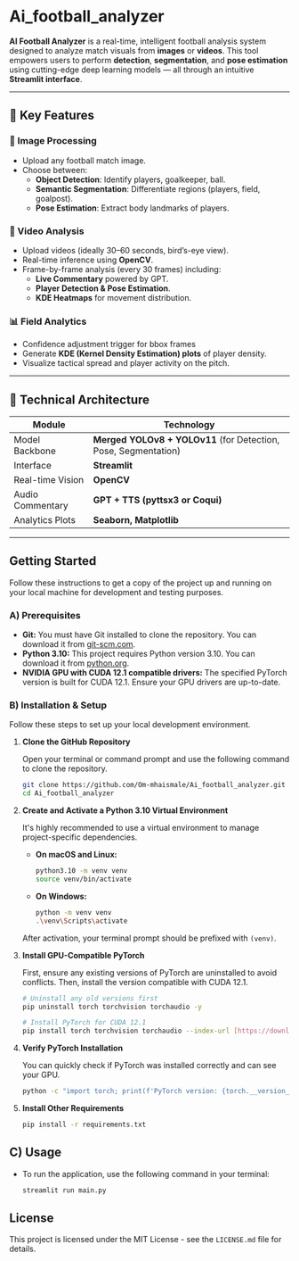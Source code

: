 # Ai_football_analyzer


**AI Football Analyzer** is a real-time, intelligent football analysis system designed to analyze match visuals from **images** or **videos**. This tool empowers users to perform **detection**, **segmentation**, and **pose estimation** using cutting-edge deep learning models — all through an intuitive **Streamlit interface**.

---

## 🌟 Key Features

### 📸 Image Processing
- Upload any football match image.
- Choose between:
  - **Object Detection**: Identify players, goalkeeper, ball.
  - **Semantic Segmentation**: Differentiate regions (players, field, goalpost).
  - **Pose Estimation**: Extract body landmarks of players.

### 🎥 Video Analysis
- Upload videos (ideally 30–60 seconds, bird’s-eye view).
- Real-time inference using **OpenCV**.
- Frame-by-frame analysis (every 30 frames) including:
  - **Live Commentary** powered by GPT.
  - **Player Detection & Pose Estimation**.
  - **KDE Heatmaps** for movement distribution.

### 📊 Field Analytics
- Confidence adjustment trigger for bbox frames
- Generate **KDE (Kernel Density Estimation) plots** of player density.
- Visualize tactical spread and player activity on the pitch.

---

## 🚀 Technical Architecture

| Module            | Technology                               |
|------------------|-------------------------------------------|
| Model Backbone    | **Merged YOLOv8 + YOLOv11** (for Detection, Pose, Segmentation) |
| Interface         | **Streamlit**                            |
| Real-time Vision  | **OpenCV**                               |
| Audio Commentary  | **GPT + TTS (pyttsx3 or Coqui)**         |
| Analytics Plots   | **Seaborn, Matplotlib**                  |

---


## Getting Started

Follow these instructions to get a copy of the project up and running on your local machine for development and testing purposes.

### A) Prerequisites

* **Git:** You must have Git installed to clone the repository. You can download it from [git-scm.com](https://git-scm.com/).
* **Python 3.10:** This project requires Python version 3.10. You can download it from [python.org](https://www.python.org/downloads/release/python-3100/).
* **NVIDIA GPU with CUDA 12.1 compatible drivers:** The specified PyTorch version is built for CUDA 12.1. Ensure your GPU drivers are up-to-date.

### B) Installation & Setup

Follow these steps to set up your local development environment.

1.  **Clone the GitHub Repository**

    Open your terminal or command prompt and use the following command to clone the repository. 

    ```bash
    git clone https://github.com/Om-mhaismale/Ai_football_analyzer.git
    cd Ai_football_analyzer
    ```

2.  **Create and Activate a Python 3.10 Virtual Environment**

    It's highly recommended to use a virtual environment to manage project-specific dependencies.

    * **On macOS and Linux:**
        ```bash
        python3.10 -m venv venv
        source venv/bin/activate
        ```

    * **On Windows:**
        ```bash
        python -m venv venv
        .\venv\Scripts\activate
        ```
    After activation, your terminal prompt should be prefixed with `(venv)`.

3.  **Install GPU-Compatible PyTorch**

    First, ensure any existing versions of PyTorch are uninstalled to avoid conflicts. Then, install the version compatible with CUDA 12.1.

    ```bash
    # Uninstall any old versions first
    pip uninstall torch torchvision torchaudio -y

    # Install PyTorch for CUDA 12.1
    pip install torch torchvision torchaudio --index-url [https://download.pytorch.org/whl/cu121](https://download.pytorch.org/whl/cu121)
    ```

4.  **Verify PyTorch Installation**

    You can quickly check if PyTorch was installed correctly and can see your GPU.

    ```bash
    python -c "import torch; print(f'PyTorch version: {torch.__version__}'); print(f'CUDA available: {torch.cuda.is_available()}'); print(f'Device name: {torch.cuda.get_device_name(0)}' if torch.cuda.is_available() else 'No CUDA device found')"
    ```

5.  **Install Other Requirements**

    ```bash
    pip install -r requirements.txt
    ```

## C) Usage

* To run the application, use the following command in your terminal:


    ```bash
   streamlit run main.py
    ```


## License

This project is licensed under the MIT License - see the `LICENSE.md` file for details.

